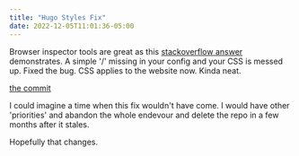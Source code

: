 ```yaml
---
title: "Hugo Styles Fix"
date: 2022-12-05T11:01:36-05:00
---
```


Browser inspector tools are great as this [stackoverflow answer](https://stackoverflow.com/a/46548205) demonstrates. A simple '/' missing in your config and your CSS is messed up. Fixed the bug. CSS applies to the website now. Kinda neat.

[the commit](https://github.com/ozonil/blog/commit/85c412fc1fe0e9041cd64d9b954266534d686e4a)

I could imagine a time when this fix wouldn't have come. I would have other 'priorities' and abandon the whole endevour and delete the repo in a few months after it stales.

Hopefully that changes.